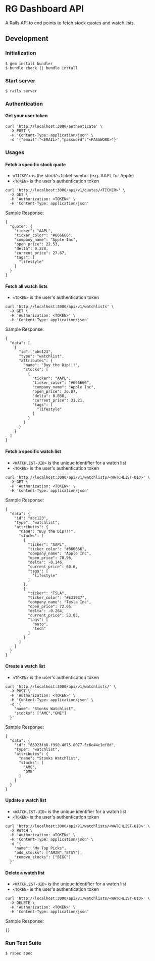 # RG Dashboard API

A Rails API to end points to fetch stock quotes and watch lists.

## Development

### Initialization
```shell
$ gem install bundler
$ bundle check || bundle install
```

### Start server
```shell
$ rails server
```
### Authentication

#### Get your user token
```shell
curl 'http://localhost:3000/authenticate' \
  -X POST \
  -H 'Content-Type: application/json' \
  -d '{"email":"<EMAIL>","password":"<PASSWORD>"}'
```

### Usages

#### Fetch a specific stock quote
- `<TICKER>` is the stock's ticket symbol (e.g. AAPL for Apple)
- `<TOKEN>` is the user's authentication token

```shell
curl 'http://localhost:3000/api/v1/quotes/<TICKER>' \
  -X GET \
  -H 'Authorization: <TOKEN>' \
  -H 'Content-Type: application/json'
```

Sample Response:
```shell
{
  "quote": {
    "ticker": "AAPL",
    "ticker_color": "#666666",
    "company_name": "Apple Inc",
    "open_price": 22.53,
    "delta": 0.228,
    "current_price": 27.67,
    "tags": [
      "lifestyle"
    ]
  }
}
```

#### Fetch all watch lists
- `<TOKEN>` is the user's authentication token

```shell
curl 'http://localhost:3000/api/v1/watchlists' \
  -X GET \
  -H 'Authorization: <TOKEN>' \
  -H 'Content-Type: application/json'
```

Sample Response:
```shell
{
  "data": [
    {
      "id": "abc123",
      "type": "watchlist",
      "attributes": {
        "name": "Buy the Dip!!!",
        "stocks": [
          {
            "ticker": "AAPL",
            "ticker_color": "#666666",
            "company_name": "Apple Inc",
            "open_price": 30.07,
            "delta": 0.038,
            "current_price": 31.21,
            "tags": [
              "lifestyle"
            ]
          }
        ]
      }
    }
  ]
}
```

#### Fetch a specific watch list
- `<WATCHLIST-UID>` is the unique identifier for a watch list
- `<TOKEN>` is the user's authentication token

```shell
curl 'http://localhost:3000/api/v1/watchlists/<WATCHLIST-UID>' \
  -X GET \
  -H 'Authorization: <TOKEN>' \
  -H 'Content-Type: application/json'
```

Sample Response:
```shell
{
  "data": {
    "id": "abc123",
    "type": "watchlist",
    "attributes": {
      "name": "Buy the Dip!!!",
      "stocks": [
        {
          "ticker": "AAPL",
          "ticker_color": "#666666",
          "company_name": "Apple Inc",
          "open_price": 70.96,
          "delta": -0.146,
          "current_price": 60.6,
          "tags": [
            "lifestyle"
          ]
        },
        {
          "ticker": "TSLA",
          "ticker_color": "#E31937",
          "company_name": "Tesla Inc",
          "open_price": 72.05,
          "delta": -0.264,
          "current_price": 53.03,
          "tags": [
            "auto",
            "tech"
          ]
        }
      ]
    }
  }
}
```

#### Create a watch list
- `<TOKEN>` is the user's authentication token

```shell
curl 'http://localhost:3000/api/v1/watchlists/' \
  -X POST \
  -H 'Authorization: <TOKEN>' \
  -H 'Content-Type: application/json' \
  -d '{
    "name": "Stonks Watchlist",
    "stocks": ["AMC","GME"]
  }'
```

Sample Response:
```shell
{
  "data": {
    "id": "86923fb8-f990-4075-8077-5c6e44c1ef8d",
    "type": "watchlist",
    "attributes": {
      "name": "Stonks Watchlist",
      "stocks": [
        "AMC",
        "GME"
      ]
    }
  }
}
```

#### Update a watch list
- `<WATCHLIST-UID>` is the unique identifier for a watch list
- `<TOKEN>` is the user's authentication token

```shell
curl 'http://localhost:3000/api/v1/watchlists/<WATCHLIST-UID>' \
  -X PATCH \
  -H 'Authorization: <TOKEN>' \
  -H 'Content-Type: application/json' \
  -d '{
    "name": "My Top Picks",
    "add_stocks": ["AMZN","ETSY"],
    "remove_stocks": ["BIGC"]
  }'
```

#### Delete a watch list
- `<WATCHLIST-UID>` is the unique identifier for a watch list
- `<TOKEN>` is the user's authentication token

```shell
curl 'http://localhost:3000/api/v1/watchlists/<WATCHLIST-UID>' \
  -X DELETE \
  -H 'Authorization: <TOKEN>' \
  -H 'Content-Type: application/json'
```

Sample Response:
```shell
{}
```

### Run Test Suite
```shell
$ rspec spec
```
